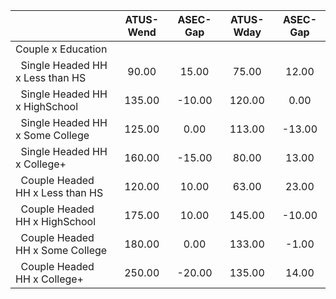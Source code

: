 
|                      |    ATUS-Wend |     ASEC-Gap |    ATUS-Wday |     ASEC-Gap |
| -------------------- | :----------: | :----------: | :----------: | :----------: |
| Couple x Education   |              |              |              |              |
| &nbsp;&nbsp;Single Headed HH x Less than HS |        90.00 |        15.00 |        75.00 |        12.00 |
| &nbsp;&nbsp;Single Headed HH x HighSchool |       135.00 |       -10.00 |       120.00 |         0.00 |
| &nbsp;&nbsp;Single Headed HH x Some College |       125.00 |         0.00 |       113.00 |       -13.00 |
| &nbsp;&nbsp;Single Headed HH x College+ |       160.00 |       -15.00 |        80.00 |        13.00 |
| &nbsp;&nbsp;Couple Headed HH x Less than HS |       120.00 |        10.00 |        63.00 |        23.00 |
| &nbsp;&nbsp;Couple Headed HH x HighSchool |       175.00 |        10.00 |       145.00 |       -10.00 |
| &nbsp;&nbsp;Couple Headed HH x Some College |       180.00 |         0.00 |       133.00 |        -1.00 |
| &nbsp;&nbsp;Couple Headed HH x College+ |       250.00 |       -20.00 |       135.00 |        14.00 |

